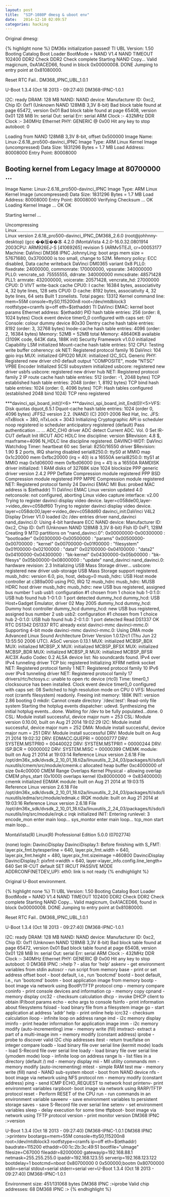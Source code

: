 ```yaml
---
layout: post
title:  "SIP-1080P dmesg & uboot env"
date:   2014-12-10 02:09:57
categories: hacking
---
```


Original dmesg:

{% highlight none %}
DM36x initialization passed!
TI UBL Version: 1.50
Booting Catalog Boot Loader
BootMode = NAND V1.4 NAND TIMEOUT 102400
DDR2 Check
DDR2 Check complete
Starting NAND Copy...
Valid magicnum, 0xA1ACED66, found in block 0x00000008.
   DONE
Jumping to entry point at 0x81080000.

 Reset RTC Fail.. 
 DM368_IPNC_UBL_1.0.1

U-Boot 1.3.4 (Oct 18 2013 - 09:27:40) DM368-IPNC-1.0.1

I2C:   ready
DRAM:  128 MB
NAND:  NAND device: Manufacturer ID: 0xc2, Chip ID: 0xf1 (Unknown NAND 128MiB 3,3V 8-bit)
Bad block table found at page 65472, version 0x01
Bad block table found at page 65408, version 0x01
128 MiB
In:    serial
Out:   serial
Err:   serial
ARM Clock :- 432MHz
DDR Clock :- 340MHz
Ethernet PHY: GENERIC @ 0x00
Hit any key to stop autoboot:  0 

Loading from NAND 128MiB 3,3V 8-bit, offset 0x500000
   Image Name:   Linux-2.6.18_pro500-davinci_IPNC
   Image Type:   ARM Linux Kernel Image (uncompressed)
   Data Size:    1831296 Bytes =  1.7 MB
   Load Address: 80008000
   Entry Point:  80008000
## Booting kernel from Legacy Image at 80700000 ...
   Image Name:   Linux-2.6.18_pro500-davinci_IPNC
   Image Type:   ARM Linux Kernel Image (uncompressed)
   Data Size:    1831296 Bytes =  1.7 MB
   Load Address: 80008000
   Entry Point:  80008000
   Verifying Checksum ... OK
   Loading Kernel Image ... OK
OK

Starting kernel ...

Uncompressing Linux...................................................................................................................
Linux version 2.6.18_pro500-davinci_IPNC_DM368_2.6.0 (root@johhnny-desktop) (gcc ��版��本 4.2.0 (MontaVista 4.2.0-16.0.32.0801914 2003CPU: ARM926EJ-S [41069265] revision 5 (ARMv5TEJ), cr=00053177
Machine: DaVinci DM368 IPNC
JohnnyLing: boot args mem size = 57671680, 0x3700000 is too small, change to 52M.
Memory policy: ECC disabled, Data cache writeback
DaVinci DM0365 variant 0x8
PLL0: fixedrate: 24000000, commonrate: 170000000, vpssrate: 340000000
PLL0: vencrate_sd: 75555555, ddrrate: 340000000 mmcsdrate: 48571428
PLL1: armrate: 432000000, voicerate: 20571428, vencrate_hd: 27000000
CPU0: D VIVT write-back cache
CPU0: I cache: 16384 bytes, associativity 4, 32 byte lines, 128 sets
CPU0: D cache: 8192 bytes, associativity 4, 32 byte lines, 64 sets
Built 1 zonelists.  Total pages: 13312
Kernel command line: mem=55M console=ttyS0,115200n8 root=/dev/mtdblock3 rootfstype=cramfs ip=off eth=$(ethaddr)
TI DaVinci EMAC: kernel boot params Ethernet address: $(ethaddr)
PID hash table entries: 256 (order: 8, 1024 bytes)
Clock event device timer0_0 configured with caps set: 07
Console: colour dummy device 80x30
Dentry cache hash table entries: 8192 (order: 3, 32768 bytes)
Inode-cache hash table entries: 4096 (order: 2, 16384 bytes)
Memory: 52MB = 52MB total
Memory: 48640KB available (3109K code, 643K data, 188K init)
Security Framework v1.0.0 initialized
Capability LSM initialized
Mount-cache hash table entries: 512
CPU: Testing write buffer coherency: ok
NET: Registered protocol family 16
DaVinci: 104 gpio irqs
MUX: initialized GPIO20
MUX: initialized I2C_SCL
Generic PHY: Registered new driver
ch0 default output "COMPOSITE", mode "NTSC"
VPBE Encoder Initialized
SCSI subsystem initialized
usbcore: registered new driver usbfs
usbcore: registered new driver hub
NET: Registered protocol family 2
IP route cache hash table entries: 512 (order: -1, 2048 bytes)
TCP established hash table entries: 2048 (order: 1, 8192 bytes)
TCP bind hash table entries: 1024 (order: 0, 4096 bytes)
TCP: Hash tables configured (established 2048 bind 1024)
TCP reno registered

 ***davinci_spi_board_init()!<6>
 ***davinci_spi_board_init_End(0)!<5>VFS: Disk quotas dquot_6.5.1
Dquot-cache hash table entries: 1024 (order 0, 4096 bytes)
JFFS2 version 2.2. (NAND) (C) 2001-2006 Red Hat, Inc.
JFS: nTxBlock = 380, nTxLock = 3043
Initializing Cryptographic API
io scheduler noop registered
io scheduler anticipatory registered (default)
Pass authentication ... ... 
ADC_CH0 driver ADC detect
Current ADC. Vol. 0
Set IR-CUT default
Init IRCUT ADC
HDLC line discipline: version $Revision: 4.8 $, maxframe=4096
N_HDLC line discipline registered.
DAVINCI-WDT: DaVinci Watchdog Timer: heartbeat 60 sec
Serial: 8250/16550 driver $Revision: 1.90 $ 2 ports, IRQ sharing disabled
serial8250.0: ttyS0 at MMIO map 0x1c20000 mem 0xfbc20000 (irq = 40) is a 16550A
serial8250.0: ttyS1 at MMIO map 0x1d06000 mem 0xfbd06000 (irq = 41) is a 16550A
RAMDISK driver initialized: 1 RAM disks of 32768K size 1024 blocksize
PPP generic driver version 2.4.2
PPP Deflate Compression module registered
PPP BSD Compression module registered
PPP MPPE Compression module registered
NET: Registered protocol family 24
Davinci EMAC MII Bus: probed
MAC address is $(ethaddr)
TI DaVinci EMAC Linux version updated 4.0
netconsole: not configured, aborting
Linux video capture interface: v2.00
Trying to register davinci display video device.
layer=c058de00,layer->video_dev=c058df60
Trying to register davinci display video device.
layer=c058dc00,layer->video_dev=c058dd60
davinci_init:DaVinci V4L2 Display Driver V1.0 loaded
i2c /dev entries driver
nand_davinci nand_davinci.0: Using 4-bit hardware ECC
NAND device: Manufacturer ID: 0xc2, Chip ID: 0xf1 (Unknown NAND 128MiB 3,3V 8-bit)
Flsh ID 0xF1, 128M
Creating 9 MTD partitions on "nand_davinci.0":
0x00000000-0x00300000 : "bootloader"
0x00300000-0x00500000 : "params"
0x00500000-0x00700000 : "kernel"
0x00700000-0x01f00000 : "filesystem"
0x01f00000-0x02100000 : "data1"
0x02100000-0x04100000 : "data2"
0x04100000-0x04300000 : "bk-kernel"
0x04300000-0x05b00000 : "bk-filesys"
0x05b00000-0x08000000 : "update"
nand_davinci nand_davinci.0: hardware revision: 2.3
Initializing USB Mass Storage driver...
usbcore: registered new driver usb-storage
USB Mass Storage support registered.
musb_hdrc: version 6.0, pio, host, debug=0
musb_hdrc: USB Host mode controller at c389a000 using PIO, IRQ 12
musb_hdrc musb_hdrc: MUSB HDRC host driver
musb_hdrc musb_hdrc: new USB bus registered, assigned bus number 1
usb usb1: configuration #1 chosen from 1 choice
hub 1-0:1.0: USB hub found
hub 1-0:1.0: 1 port detected
dummy_hcd dummy_hcd: USB Host+Gadget Emulator, driver 02 May 2005
dummy_hcd dummy_hcd: Dummy host controller
dummy_hcd dummy_hcd: new USB bus registered, assigned bus number 2
usb usb2: configuration #1 chosen from 1 choice
hub 2-0:1.0: USB hub found
hub 2-0:1.0: 1 port detected
Read DS1337 OK
RTC DS1342 DS1337
RTC already exist
davinci-mmc davinci-mmc.0: Supporting 4-bit mode
davinci-mmc davinci-mmc.0: Using DMA mode
Advanced Linux Sound Architecture Driver Version 1.0.12rc1 (Thu Jun 22 13:55:50 2006 UTC).
ASoC version 0.13.1
MUX: initialized MCBSP_BDX
MUX: initialized MCBSP_X
MUX: initialized MCBSP_BFSX
MUX: initialized MCBSP_BDR
MUX: initialized MCBSP_R
MUX: initialized MCBSP_BFSR
AIC3X Audio Codec 0.2
ALSA device list:
  No soundcards found.
IPv4 over IPv4 tunneling driver
TCP bic registered
Initializing XFRM netlink socket
NET: Registered protocol family 1
NET: Registered protocol family 10
IPv6 over IPv4 tunneling driver
NET: Registered protocol family 17
drivers/rtc/hctosys.c: unable to open rtc device (rtc0)
Time: timer0_1 clocksource has been installed.
Clock event device timer0_0 configured with caps set: 08
Switched to high resolution mode on CPU 0
VFS: Mounted root (cramfs filesystem) readonly.
Freeing init memory: 188K
INIT: version 2.86 booting
0
mkdir: Cannot create directory `/dev/.test': Read-only file system
Starting the hotplug events dispatcher: udevd.
Synthesizing the initial hotplug events...done.
Waiting for /dev to be fully populated...done.
0
CSL: Module install successful, device major num = 253 
CSL: Module version 0.10.00, built on Aug 21 2014 19:02:29 
I2C: Module install successful, device major num = 252 
DMA: Module install successful, device major num = 251 
DRV: Module install successful
DRV: Module built on Aug 21 2014 19:02:32 
DRV: EDMACC.QUEPRI  = 00000777
DRV: SYSTEM.MSTPRI0 = 00440022
DRV: SYSTEM.MSTPRI1 = 00000244
DRV: ISP.BCR        = 00000002
DRV: SYSTEM.MISC    = 00000399
CMEMK module: built on Aug 21 2014 at 19:03:14
  Reference Linux version 2.6.18
  File /opt/dm36x_sdk/dvsdk_2_10_01_18.ti2a/linuxutils_2_24_03/packages/ti/sdo/linuxutils/cmem/src/module/cmemk.c
allocated heap buffer 0xc4000000 of size 0x4c00000
CMEM Range Overlaps Kernel Physical - allowing overlap
CMEM phys_start (0x1000) overlaps kernel (0x80000000 -> 0x83400000)
cmemk initialized
EDMAK module: built on Aug 21 2014 at 19:03:15
  Reference Linux version 2.6.18
  File /opt/dm36x_sdk/dvsdk_2_10_01_18.ti2a/linuxutils_2_24_03/packages/ti/sdo/linuxutils/edma/src/module/edmak.c
IRQK module: built on Aug 21 2014 at 19:03:16
  Reference Linux version 2.6.18
  File /opt/dm36x_sdk/dvsdk_2_10_01_18.ti2a/linuxutils_2_24_03/packages/ti/sdo/linuxutils/irq/src/module/irqk.c
irqk initialized
INIT: Entering runlevel: 3
encode_mon enter main loop...
sys_montor enter main loop...
tcp_mon start main loop...

MontaVista(R) Linux(R) Professional Edition 5.0.0 (0702774)

(none) login: DavinciDisplay DavinciDisplay.1: Before finishing with S_FMT:
layer.pix_fmt.bytesperline = 640,
 layer.pix_fmt.width = 640, 
 layer.pix_fmt.height = 480, 
 layer.pix_fmt.sizeimage =460800
DavinciDisplay DavinciDisplay.1: pixfmt->width = 640,
 layer->layer_info.config.line_length= 640
Set IR-CUT default
SET IRCUT PASSIVE MODE
ADDRCONF(NETDEV_UP): eth0: link is not ready
{% endhighlight %}


Original U-Boot environment.

{% highlight none %}
TI UBL Version: 1.50
Booting Catalog Boot Loader
BootMode = NAND V1.4 NAND TIMEOUT 102400
DDR2 Check
DDR2 Check complete
Starting NAND Copy...
Valid magicnum, 0xA1ACED66, found in block 0x00000008.
   DONE
Jumping to entry point at 0x81080000.

 Reset RTC Fail.. 
 DM368_IPNC_UBL_1.0.1

U-Boot 1.3.4 (Oct 18 2013 - 09:27:40) DM368-IPNC-1.0.1

I2C:   ready
DRAM:  128 MB
NAND:  NAND device: Manufacturer ID: 0xc2, Chip ID: 0xf1 (Unknown NAND 128MiB 3,3V 8-bit)
Bad block table found at page 65472, version 0x01
Bad block table found at page 65408, version 0x01
128 MiB
In:    serial
Out:   serial
Err:   serial
ARM Clock :- 432MHz
DDR Clock :- 340MHz
Ethernet PHY: GENERIC @ 0x00
Hit any key to stop autoboot:  0 
DM368 IPNC :>help
?       - alias for 'help'
askenv  - get environment variables from stdin
autoscr - run script from memory
base     - print or set address offset
boot    - boot default, i.e., run 'bootcmd'
bootd   - boot default, i.e., run 'bootcmd'
bootm   - boot application image from memory
bootp   - boot image via network using BootP/TFTP protocol
cmp      - memory compare
coninfo - print console devices and information
cp       - memory copy
cpnand    - memory display
crc32    - checksum calculation
dhcp    - invoke DHCP client to obtain IP/boot params
echo    - echo args to console
fsinfo  - print information about filesystems
fsload  - load binary file from a filesystem image
go      - start application at address 'addr'
help    - print online help
icrc32  - checksum calculation
iloop   - infinite loop on address range
imd     - i2c memory display
iminfo  - print header information for application image
imm     - i2c memory modify (auto-incrementing)
imw     - memory write (fill)
imxtract- extract a part of a multi-image
inm     - memory modify (constant address)
iprobe  - probe to discover valid I2C chip addresses
itest   - return true/false on integer compare
loadb   - load binary file over serial line (kermit mode)
loads   - load S-Record file over serial line
loady   - load binary file over serial line (ymodem mode)
loop     - infinite loop on address range
ls      - list files in a directory (default /)
md       - memory display
mii     - MII utility commands
mm       - memory modify (auto-incrementing)
mtest    - simple RAM test
mw       - memory write (fill)
nand - NAND sub-system
nboot   - boot from NAND device
nfs     - boot image via network using NFS protocol
nm       - memory modify (constant address)
ping    - send ICMP ECHO_REQUEST to network host
printenv- print environment variables
rarpboot- boot image via network using RARP/TFTP protocol
reset   - Perform RESET of the CPU
run     - run commands in an environment variable
saveenv - save environment variables to persistent storage
saves   - save S-Record file over serial line
setenv  - set environment variables
sleep   - delay execution for some time
tftpboot- boot image via network using TFTP protocol
version - print monitor version
DM368 IPNC :>version

U-Boot 1.3.4 (Oct 18 2013 - 09:27:40) DM368-IPNC-1.0.1
DM368 IPNC :>printenv
bootargs=mem=55M console=ttyS0,115200n8 root=/dev/mtdblock3 rootfstype=cramfs ip=off eth=$(ethaddr)
baudrate=115200
ethaddr=00:1c:2b:3c:49:51
bootfile="uImage"
filesize=C67000
fileaddr=82000000
gatewayip=192.168.88.1
netmask=255.255.255.0
ipaddr=192.168.123.55
serverip=192.168.123.122
bootdelay=1
bootcmd=nboot 0x80700000 0 0x500000;bootm 0x80700000
stdin=serial
stdout=serial
stderr=serial
ver=U-Boot 1.3.4 (Oct 18 2013 - 09:27:40) DM368-IPNC-1.0.1

Environment size: 451/131068 bytes
DM368 IPNC :>iprobe
Valid chip addresses: 68
DM368 IPNC :>
{% endhighlight %}
